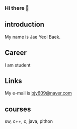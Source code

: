### Hi there 👋

## introduction
  My name is Jae Yeol Baek.
  
## Career
  I am student

## Links
  My e-mail is bjy609@naver.com
## courses
  sw, c++, c, java, pithon
